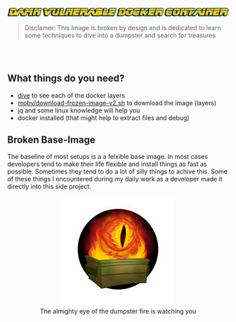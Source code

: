 <p align="center">
<img widt=600 src="static/dvdc.png">
</p>

> Disclamer: This Image is broken by design and is dedicated to learn some techniques to dive into a dumpster and search for treasures

<br>
<br>

## What things do you need?

* [dive](https://github.com/wagoodman/dive) to see each of the docker layers
* [moby/download-frozen-image-v2.sh](https://github.com/moby/moby/blob/master/contrib/download-frozen-image-v2.sh) to download the image (layers)
* jq and some linux knowledge will help you
* docker installed (that might help to extract files and debug)


## Broken Base-Image
The baseline of most setups is a a felxible base image. In most cases developers tend to make their life flexible and install things as fast as possible. Sometimes they tend to do a lot of silly things to achive this. Some of these things I encountered during my daily work as a developer made it directly into this side project. 


<p align="center">
<img width=250 src="static/eye-of-the-dumpsterfire.png">
<br>The almighty eye of the dumpster fire is watching you 
</p>